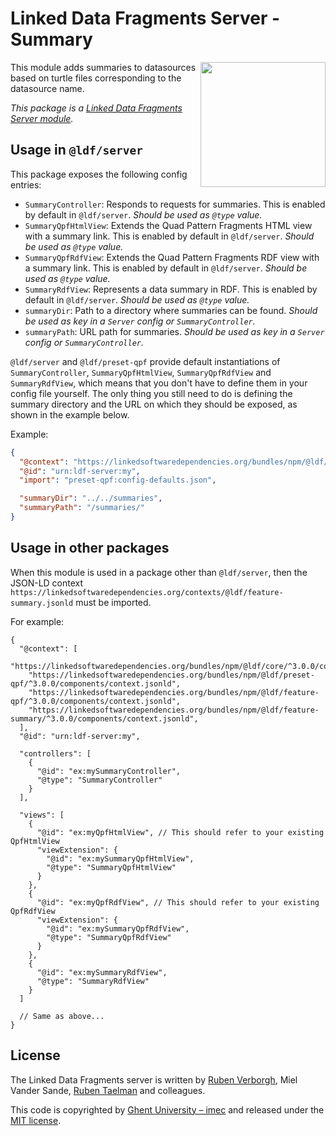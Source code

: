 # Linked Data Fragments Server - Summary
<img src="http://linkeddatafragments.org/images/logo.svg" width="200" align="right" alt="" />

This module adds summaries to datasources based on turtle files corresponding to the datasource name.

_This package is a [Linked Data Fragments Server module](https://github.com/LinkedDataFragments/Server.js/)._

## Usage in `@ldf/server`

This package exposes the following config entries:
* `SummaryController`: Responds to requests for summaries. This is enabled by default in `@ldf/server`. _Should be used as `@type` value._
* `SummaryQpfHtmlView`: Extends the Quad Pattern Fragments HTML view with a summary link. This is enabled by default in `@ldf/server`. _Should be used as `@type` value._
* `SummaryQpfRdfView`: Extends the Quad Pattern Fragments RDF view with a summary link. This is enabled by default in `@ldf/server`. _Should be used as `@type` value._
* `SummaryRdfView`: Represents a data summary in RDF. This is enabled by default in `@ldf/server`. _Should be used as `@type` value._
* `summaryDir`: Path to a directory where summaries can be found. _Should be used as key in a `Server` config or `SummaryController`._
* `summaryPath`: URL path for summaries. _Should be used as key in a `Server` config or `SummaryController`._

`@ldf/server` and `@ldf/preset-qpf` provide default instantiations of `SummaryController`, `SummaryQpfHtmlView`, `SummaryQpfRdfView` and `SummaryRdfView`,
which means that you don't have to define them in your config file yourself.
The only thing you still need to do is defining the summary directory and the URL on which they should be exposed, as shown in the example below.

Example:
```json
{
  "@context": "https://linkedsoftwaredependencies.org/bundles/npm/@ldf/server/^3.0.0/components/context.jsonld",
  "@id": "urn:ldf-server:my",
  "import": "preset-qpf:config-defaults.json",

  "summaryDir": "../../summaries",
  "summaryPath": "/summaries/"
}

```

## Usage in other packages

When this module is used in a package other than `@ldf/server`,
then the JSON-LD context `https://linkedsoftwaredependencies.org/contexts/@ldf/feature-summary.jsonld` must be imported.

For example:
```
{
  "@context": [
    "https://linkedsoftwaredependencies.org/bundles/npm/@ldf/core/^3.0.0/components/context.jsonld",
    "https://linkedsoftwaredependencies.org/bundles/npm/@ldf/preset-qpf/^3.0.0/components/context.jsonld",
    "https://linkedsoftwaredependencies.org/bundles/npm/@ldf/feature-qpf/^3.0.0/components/context.jsonld",
    "https://linkedsoftwaredependencies.org/bundles/npm/@ldf/feature-summary/^3.0.0/components/context.jsonld",
  ],
  "@id": "urn:ldf-server:my",

  "controllers": [
    {
      "@id": "ex:mySummaryController",
      "@type": "SummaryController"
    }
  ],

  "views": [
    {
      "@id": "ex:myQpfHtmlView", // This should refer to your existing QpfHtmlView
      "viewExtension": {
        "@id": "ex:mySummaryQpfHtmlView",
        "@type": "SummaryQpfHtmlView"
      }
    },
    {
      "@id": "ex:myQpfRdfView", // This should refer to your existing QpfRdfView
      "viewExtension": {
        "@id": "ex:mySummaryQpfRdfView",
        "@type": "SummaryQpfRdfView"
      }
    },
    {
      "@id": "ex:mySummaryRdfView",
      "@type": "SummaryRdfView"
    }
  ]

  // Same as above...
}
```

## License
The Linked Data Fragments server is written by [Ruben Verborgh](https://ruben.verborgh.org/), Miel Vander Sande, [Ruben Taelman](https://www.rubensworks.net/) and colleagues.

This code is copyrighted by [Ghent University – imec](http://idlab.ugent.be/)
and released under the [MIT license](http://opensource.org/licenses/MIT).
